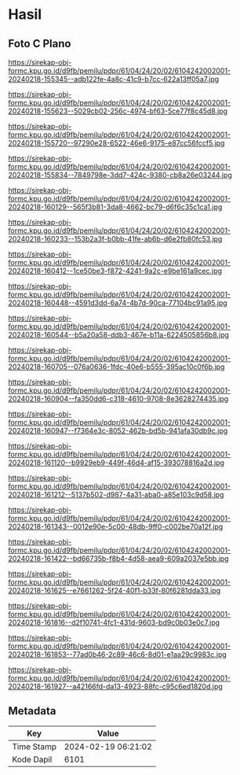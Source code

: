 # Hasil

## Foto C Plano

https://sirekap-obj-formc.kpu.go.id/d9fb/pemilu/pdpr/61/04/24/20/02/6104242002001-20240218-155345--adb122fe-4a8c-41c9-b7cc-622a13ff05a7.jpg

https://sirekap-obj-formc.kpu.go.id/d9fb/pemilu/pdpr/61/04/24/20/02/6104242002001-20240218-155623--5029cb02-256c-4974-bf63-5ce77f8c45d8.jpg

https://sirekap-obj-formc.kpu.go.id/d9fb/pemilu/pdpr/61/04/24/20/02/6104242002001-20240218-155720--97290e28-6522-46e6-9175-e87cc56fccf5.jpg

https://sirekap-obj-formc.kpu.go.id/d9fb/pemilu/pdpr/61/04/24/20/02/6104242002001-20240218-155834--7849798e-3dd7-424c-9380-cb8a26e03244.jpg

https://sirekap-obj-formc.kpu.go.id/d9fb/pemilu/pdpr/61/04/24/20/02/6104242002001-20240218-160129--565f3b81-3da8-4662-bc79-d6f6c35c1ca1.jpg

https://sirekap-obj-formc.kpu.go.id/d9fb/pemilu/pdpr/61/04/24/20/02/6104242002001-20240218-160233--153b2a3f-b0bb-41fe-ab6b-d6e2fb80fc53.jpg

https://sirekap-obj-formc.kpu.go.id/d9fb/pemilu/pdpr/61/04/24/20/02/6104242002001-20240218-160412--1ce50be3-f872-4241-9a2c-e9be161a9cec.jpg

https://sirekap-obj-formc.kpu.go.id/d9fb/pemilu/pdpr/61/04/24/20/02/6104242002001-20240218-160448--4591d3dd-6a74-4b7d-90ca-77104bc91a95.jpg

https://sirekap-obj-formc.kpu.go.id/d9fb/pemilu/pdpr/61/04/24/20/02/6104242002001-20240218-160544--b5a20a58-ddb3-467e-b11a-6224505856b8.jpg

https://sirekap-obj-formc.kpu.go.id/d9fb/pemilu/pdpr/61/04/24/20/02/6104242002001-20240218-160705--076a0636-1fdc-40e6-b555-395ac10c0f6b.jpg

https://sirekap-obj-formc.kpu.go.id/d9fb/pemilu/pdpr/61/04/24/20/02/6104242002001-20240218-160904--fa350dd6-c318-4610-9708-8e3628274435.jpg

https://sirekap-obj-formc.kpu.go.id/d9fb/pemilu/pdpr/61/04/24/20/02/6104242002001-20240218-160947--f7364e3c-8052-462b-bd5b-941afa30db9c.jpg

https://sirekap-obj-formc.kpu.go.id/d9fb/pemilu/pdpr/61/04/24/20/02/6104242002001-20240218-161120--b9929eb9-449f-46d4-af15-393078816a2d.jpg

https://sirekap-obj-formc.kpu.go.id/d9fb/pemilu/pdpr/61/04/24/20/02/6104242002001-20240218-161212--5137b502-d987-4a31-aba0-a85e103c9d58.jpg

https://sirekap-obj-formc.kpu.go.id/d9fb/pemilu/pdpr/61/04/24/20/02/6104242002001-20240218-161343--0012e90e-5c00-48db-9ff0-c002be70a12f.jpg

https://sirekap-obj-formc.kpu.go.id/d9fb/pemilu/pdpr/61/04/24/20/02/6104242002001-20240218-161422--bd66735b-f8b4-4d58-aea9-609a2037e5bb.jpg

https://sirekap-obj-formc.kpu.go.id/d9fb/pemilu/pdpr/61/04/24/20/02/6104242002001-20240218-161625--e7661262-5f24-40f1-b33f-80f6281dda33.jpg

https://sirekap-obj-formc.kpu.go.id/d9fb/pemilu/pdpr/61/04/24/20/02/6104242002001-20240218-161816--d2f10741-4fc1-431d-9603-bd9c0b03e0c7.jpg

https://sirekap-obj-formc.kpu.go.id/d9fb/pemilu/pdpr/61/04/24/20/02/6104242002001-20240218-161853--77ad0b46-2c89-46c6-8d01-e1aa29c9983c.jpg

https://sirekap-obj-formc.kpu.go.id/d9fb/pemilu/pdpr/61/04/24/20/02/6104242002001-20240218-161927--a42166fd-da13-4923-88fc-c95c6ed1820d.jpg


## Metadata

| Key        | Value               |
| ---------- | ------------------- |
| Time Stamp | 2024-02-19 06:21:02 |
| Kode Dapil | 6101                |



